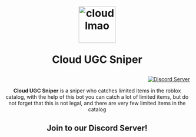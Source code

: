 <div>



</div>

<div align="center">

<h1>
  <img src="https://cdn.discordapp.com/attachments/1133768987059163247/1135692497297883307/168_20230731215620.png" alt="cloud lmao" width="100" height="100">

  Cloud UGC Sniper
</h1>

</div>


<div align="right">

[![Discord Server](https://cdn.discordapp.com/attachments/1133768987059163247/1143972253642522634/220_20230824001628.png)](https://discord.gg/sVGcKgTnPN)

</div>



<div align="center">

<strong>Cloud UGC Sniper</strong> is a sniper who catches limited items in the roblox catalog, with the help of this bot you can catch a lot of limited items, but do not forget that this is not legal, and there are very few limited items in the catalog




</div>


<div align="center">

  <h2>Join to our Discord Server!</h2>

</div>